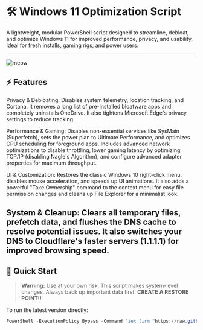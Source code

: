 # 🛠️ Windows 11 Optimization Script

A lightweight, modular PowerShell script designed to streamline, debloat, and optimize Windows 11 for improved performance, privacy, and usability. Ideal for fresh installs, gaming rigs, and power users.

---

![meow](https://github.com/esicera/Windows11OptimizationScript/blob/main/kira%20kira%20beam.gif)

## ⚡ Features

Privacy & Debloating: Disables system telemetry, location tracking, and Cortana. It removes a long list of pre-installed bloatware apps and completely uninstalls OneDrive. It also tightens Microsoft Edge's privacy settings to reduce tracking.

Performance & Gaming: Disables non-essential services like SysMain (Superfetch), sets the power plan to Ultimate Performance, and optimizes CPU scheduling for foreground apps. Includes advanced network optimizations to disable throttling, lower gaming latency by optimizing TCP/IP (disabling Nagle's Algorithm), and configure advanced adapter properties for maximum throughput.

UI & Customization: Restores the classic Windows 10 right-click menu, disables mouse acceleration, and speeds up UI animations. It also adds a powerful "Take Ownership" command to the context menu for easy file permission changes and cleans up File Explorer for a minimalist look.

System & Cleanup: Clears all temporary files, prefetch data, and flushes the DNS cache to resolve potential issues. It also switches your DNS to Cloudflare's faster servers (1.1.1.1) for improved browsing speed.
---

## 🚀 Quick Start

> **Warning:** Use at your own risk. This script makes system-level changes. Always back up important data first. **CREATE A RESTORE POINT!!**

To run the latest version directly:
```powershell
PowerShell -ExecutionPolicy Bypass -Command "iex (irm "https://raw.githubusercontent.com/esicera/Windows11OptimizationScript/main/main.ps1")"
